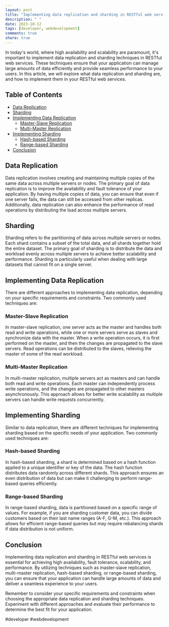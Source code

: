 ```yaml
---
layout: post
title: "Implementing data replication and sharding in RESTful web services"
description: " "
date: 2023-10-12
tags: [developer, webdevelopment]
comments: true
share: true
---
```


In today's world, where high availability and scalability are paramount, it's important to implement data replication and sharding techniques in RESTful web services. These techniques ensure that your application can manage large amounts of data efficiently and provide seamless performance to your users. In this article, we will explore what data replication and sharding are, and how to implement them in your RESTful web services.

## Table of Contents
- [Data Replication](#data-replication)
- [Sharding](#sharding)
- [Implementing Data Replication](#implementing-data-replication)
  - [Master-Slave Replication](#master-slave-replication)
  - [Multi-Master Replication](#multi-master-replication)
- [Implementing Sharding](#implementing-sharding)
  - [Hash-based Sharding](#hash-based-sharding)
  - [Range-based Sharding](#range-based-sharding)
- [Conclusion](#conclusion)

## Data Replication
Data replication involves creating and maintaining multiple copies of the same data across multiple servers or nodes. The primary goal of data replication is to improve the availability and fault tolerance of your application. By having multiple copies of data, you can ensure that even if one server fails, the data can still be accessed from other replicas. Additionally, data replication can also enhance the performance of read operations by distributing the load across multiple servers.

## Sharding
Sharding refers to the partitioning of data across multiple servers or nodes. Each shard contains a subset of the total data, and all shards together hold the entire dataset. The primary goal of sharding is to distribute the data and workload evenly across multiple servers to achieve better scalability and performance. Sharding is particularly useful when dealing with large datasets that cannot fit on a single server.

## Implementing Data Replication
There are different approaches to implementing data replication, depending on your specific requirements and constraints. Two commonly used techniques are:

### Master-Slave Replication
In master-slave replication, one server acts as the master and handles both read and write operations, while one or more servers serve as slaves and synchronize data with the master. When a write operation occurs, it is first performed on the master, and then the changes are propagated to the slave servers. Read operations can be distributed to the slaves, relieving the master of some of the read workload.

### Multi-Master Replication
In multi-master replication, multiple servers act as masters and can handle both read and write operations. Each master can independently process write operations, and the changes are propagated to other masters asynchronously. This approach allows for better write scalability as multiple servers can handle write requests concurrently.

## Implementing Sharding
Similar to data replication, there are different techniques for implementing sharding based on the specific needs of your application. Two commonly used techniques are:

### Hash-based Sharding
In hash-based sharding, a shard is determined based on a hash function applied to a unique identifier or key of the data. The hash function distributes data randomly across different shards. This approach ensures an even distribution of data but can make it challenging to perform range-based queries efficiently.

### Range-based Sharding
In range-based sharding, data is partitioned based on a specific range of values. For example, if you are sharding customer data, you can divide customers based on their last name ranges (A-F, G-M, etc.). This approach allows for efficient range-based queries but may require rebalancing shards if data distribution is not uniform.

## Conclusion
Implementing data replication and sharding in RESTful web services is essential for achieving high availability, fault tolerance, scalability, and performance. By utilizing techniques such as master-slave replication, multi-master replication, hash-based sharding, or range-based sharding, you can ensure that your application can handle large amounts of data and deliver a seamless experience to your users.

Remember to consider your specific requirements and constraints when choosing the appropriate data replication and sharding techniques. Experiment with different approaches and evaluate their performance to determine the best fit for your application.

#developer #webdevelopment